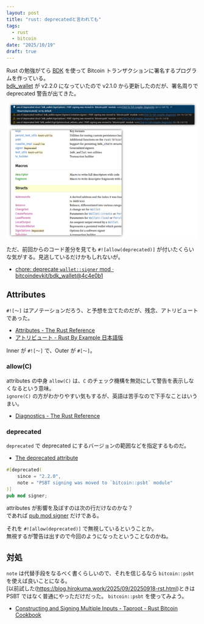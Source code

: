 ```yaml
---
layout: post
title: "rust: deprecatedと言われても"
tags:
  - rust
  - bitcoin
date: "2025/10/19"
draft: true
---
```


Rust の勉強がてら [BDK](https://bitcoindevkit.org/) を使って Bitcoin トランザクションに署名するプログラムを作っている。  
[bdk_wallet](https://github.com/bitcoindevkit/bdk_wallet) が v2.2.0 になっていたので v2.1.0 から更新したのだが、署名周りで deprecated 警告が出てきた。

![image](images/20251019a-1.png)

ただ、前回からのコード差分を見ても `#![allow(deprecated)]` が付いたくらいな気がする。見逃しているだけかもしれないが。

* [chore: deprecate `wallet::signer` mod · bitcoindevkit/bdk_wallet@4c4e0b1](https://github.com/bitcoindevkit/bdk_wallet/commit/4c4e0b19e5f8f1754ca8c627e147f6c3166741d0)

## Attributes

`#![～]` はアノテーションだろう、と予想を立てたのだが、残念、アトリビュートであった。

* [Attributes - The Rust Reference](https://doc.rust-lang.org/reference/attributes.html)
* [アトリビュート - Rust By Example 日本語版](https://doc.rust-jp.rs/rust-by-example-ja/attribute.html)

Inner が `#![～]` で、Outer が `#[～]`。

### allow(C)

attributes の中身 `allow(C)` は、`C` のチェック機構を無効にして警告を表示しなくなるという意味。  
`ignore(C)` の方がわかりやすい気もするが、英語は苦手なので下手なことはいうまい。

* [Diagnostics - The Rust Reference](https://doc.rust-lang.org/reference/attributes/diagnostics.html#lint-check-attributes)

### deprecated

`deprecated` で deprecated にするバージョンの範囲などを指定するものだ。

* [The deprecated attribute](https://doc.rust-lang.org/reference/attributes/diagnostics.html#the-deprecated-attribute)

```rust
#[deprecated(
    since = "2.2.0",
    note = "PSBT signing was moved to `bitcoin::psbt` module"
)]
pub mod signer;
```

attributes が影響を及ぼすのは次の行だけなのかな？  
であれば [pub mod signer](https://github.com/bitcoindevkit/bdk_wallet/blob/wallet-2.2.0/wallet/src/wallet/mod.rs#L59-L63) だけである。

それを `#![allow(deprecated)]` で無視しているということか。  
無視するが警告は出すので今回のようになったということなのかね。

## 対処

`note` は代替手段をなるべく書くらしいので、それを信じるなら `bitcoin::psbt` を使えば良いことになる。  
[以前試した(https://blog.hirokuma.work/2025/09/20250918-rst.html)ときは PSBT ではなく普通にやっただけだった。
`bitcoin::psbt` を使ってみよう。

* [Constructing and Signing Multiple Inputs - Taproot - Rust Bitcoin Cookbook](https://rust-bitcoin.org/book/psbt/multiple_inputs_taproot.html)
